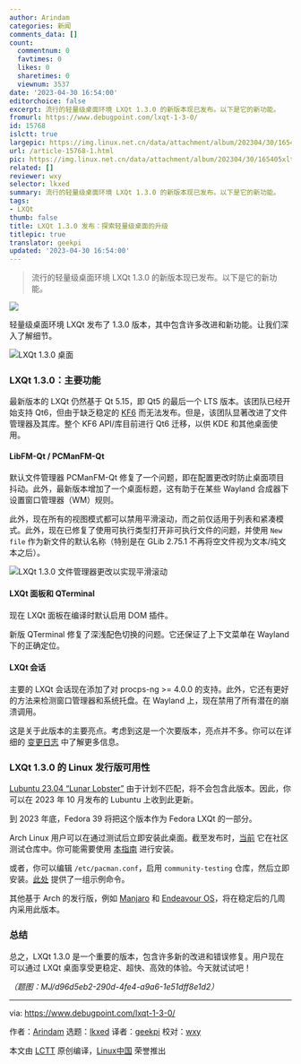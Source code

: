 ```yaml
---
author: Arindam
categories: 新闻
comments_data: []
count:
  commentnum: 0
  favtimes: 0
  likes: 0
  sharetimes: 0
  viewnum: 3537
date: '2023-04-30 16:54:00'
editorchoice: false
excerpt: 流行的轻量级桌面环境 LXQt 1.3.0 的新版本现已发布。以下是它的新功能。
fromurl: https://www.debugpoint.com/lxqt-1-3-0/
id: 15768
islctt: true
largepic: https://img.linux.net.cn/data/attachment/album/202304/30/165405xltlyyk038ry0llk.png
url: /article-15768-1.html
pic: https://img.linux.net.cn/data/attachment/album/202304/30/165405xltlyyk038ry0llk.png.thumb.jpg
related: []
reviewer: wxy
selector: lkxed
summary: 流行的轻量级桌面环境 LXQt 1.3.0 的新版本现已发布。以下是它的新功能。
tags:
- LXQt
thumb: false
title: LXQt 1.3.0 发布：探索轻量级桌面的升级
titlepic: true
translator: geekpi
updated: '2023-04-30 16:54:00'
---
```



> 
> 流行的轻量级桌面环境 LXQt 1.3.0 的新版本现已发布。以下是它的新功能。
> 
> 
> 


![](https://img.linux.net.cn/data/attachment/album/202304/30/165405xltlyyk038ry0llk.png)


轻量级桌面环境 LXQt 发布了 1.3.0 版本，其中包含许多改进和新功能。让我们深入了解细节。


![LXQt 1.3.0 桌面](https://img.linux.net.cn/data/attachment/album/202304/30/165457dhzu7hy3cuprfdfc.jpg)


### LXQt 1.3.0：主要功能


最新版本的 LXQt 仍然基于 Qt 5.15，即 Qt5 的最后一个 LTS 版本。该团队已经开始支持 Qt6，但由于缺乏稳定的 [KF6](https://phabricator.kde.org/project/profile/310/) 而无法发布。但是，该团队显著改进了文件管理器及其库。整个 KF6 API/库目前进行 Qt6 迁移，以供 KDE 和其他桌面使用。


#### LibFM-Qt / PCManFM-Qt


默认文件管理器 PCManFM-Qt 修复了一个问题，即在配置更改时防止桌面项目抖动。此外，最新版本增加了一个桌面标题，这有助于在某些 Wayland 合成器下设置窗口管理器（WM）规则。


此外，现在所有的视图模式都可以禁用平滑滚动，而之前仅适用于列表和紧凑模式。此外，现在已修复了使用可执行类型打开非可执行文件的问题，并使用 `New file` 作为新文件的默认名称（特别是在 GLib 2.75.1 不再将空文件视为文本/纯文本之后）。


![LXQt 1.3.0 文件管理器更改以实现平滑滚动](https://img.linux.net.cn/data/attachment/album/202304/30/165505c3qtz9mmytwqtzyg.jpg)


#### LXQt 面板和 QTerminal


现在 LXQt 面板在编译时默认启用 DOM 插件。


新版 QTerminal 修复了深浅配色切换的问题。它还保证了上下文菜单在 Wayland 下的正确定位。


#### LXQt 会话


主要的 LXQt 会话现在添加了对 procps-ng >= 4.0.0 的支持。此外，它还有更好的方法来检测窗口管理器和系统托盘。在 Wayland 上，现在禁用了所有潜在的崩溃调用。


这是关于此版本的主要亮点。考虑到这是一个次要版本，亮点并不多。你可以在详细的 [变更日志](https://github.com/lxqt/lxqt/releases/tag/1.3.0) 中了解更多信息。


### LXQt 1.3.0 的 Linux 发行版可用性


[Lubuntu 23.04 “Lunar Lobster”](https://www.debugpoint.com/lubuntu-23-04/) 由于计划不匹配，将不会包含此版本。因此，你可以在 2023 年 10 月发布的 Lubuntu 上收到此更新。


到 2023 年底，Fedora 39 将把这个版本作为 Fedora LXQt 的一部分。


Arch Linux 用户可以在通过测试后立即安装此桌面。截至发布时，[当前](https://archlinux.org/packages/?sort=&q=lxqt&maintainer=&flagged=) 它在社区测试仓库中。你可能需要使用 [本指南](https://www.debugpoint.com/lxqt-arch-linux-install/) 进行安装。


或者，你可以编辑 `/etc/pacman.conf`，启用 `community-testing` 仓库，然后立即安装。[此处](https://www.debugpoint.com/lxqt-arch-linux-install/) 提供了一组示例命令。


其他基于 Arch 的发行版，例如 [Manjaro](https://www.debugpoint.com/manjaro-linux-review-2022/) 和 [Endeavour OS](https://www.debugpoint.com/endeavouros-review/)，将在稳定后的几周内采用此版本。


### 总结


总之，LXQt 1.3.0 是一个重要的版本，包含许多新的改进和错误修复。用户现在可以通过 LXQt 桌面享受更稳定、超快、高效的体验。今天就试试吧！


*（题图：MJ/d96d5eb2-290d-4fe4-a9a6-1e51dff8e1d2）*




---


via: <https://www.debugpoint.com/lxqt-1-3-0/>


作者：[Arindam](https://www.debugpoint.com/author/admin1/) 选题：[lkxed](https://github.com/lkxed/) 译者：[geekpi](https://github.com/geekpi) 校对：[wxy](https://github.com/wxy)


本文由 [LCTT](https://github.com/LCTT/TranslateProject) 原创编译，[Linux中国](https://linux.cn/) 荣誉推出